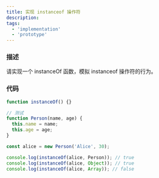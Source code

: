 ```yaml
---
title: 实现 instanceof 操作符
description:
tags:
  - 'implementation'
  - 'prototype'
---
```


### 描述

请实现一个 instanceOf 函数，模拟 instanceof 操作符的行为。

### 代码

```js
function instanceOf() {}

// 测试
function Person(name, age) {
  this.name = name;
  this.age = age;
}

const alice = new Person('Alice', 30);

console.log(instanceOf(alice, Person)); // true
console.log(instanceOf(alice, Object)); // true
console.log(instanceOf(alice, Array)); // false
```
